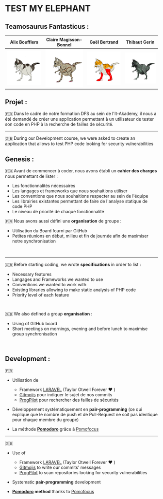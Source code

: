 # TEST MY ELEPHANT


## Teamosaurus Fantasticus :

| Alix Boufflers | Claire Magisson-Bonnel | Gaël Bertrand | Thibaut Gerin |
|:--------------:|:----------------------:|:-------------:|:-------------:|
|![Alix](resources/assets/protocatDino_origin_Alix.png)| ![Claire](resources/assets/protocatDino_origin_gaston.png) | ![Gael](resources/assets/protocatDino_origin_Gael.png) | ![Thibaut](resources/assets/protocatDino_origin_thibaut.png) |


## Projet :

:fr: Dans le cadre de notre formation DFS au sein de l'It-Akademy, 
il nous a été demandé de créer une application permettant à un utilisateur 
de tester son code en PHP à la recherche de failles de sécurité.

---

:gb: During our Development course, we were asked to create an application 
that allows to test PHP code looking for security vulnerabilities
<br>

## Genesis :

:fr: Avant de commencer à coder, nous avons établi un **cahier des charges** nous permettant de lister :
 * Les fonctionnalités nécessaires
 * Les langages et frameworks que nous souhaitions utiliser
 * Les conventions que nous souhaitions respecter au sein de l'équipe
 * Les librairies existantes permettant de faire de l'analyse statique de code PHP
 * Le niveau de priorité de chaque fonctionnalité


:fr: Nous avons aussi défini une **organisation** de groupe :
* Utilisation du Board fourni par GitHub
* Petites réunions en début, milieu et fin de journée afin de maximiser notre synchronisation
<br>

---

:gb: Before starting coding, we wrote **specifications** in order to list :
 * Necessary features
 * Langages and Frameworks we wanted to use
 * Conventions we wanted to work with
 * Existing libraries allowing to make static analysis of PHP code
 * Priority level of each feature
<br>

:uk: We also defined a group **organisation** :
* Using of GitHub board
* Short meetings on mornings, evening and before lunch to maximise group synchronisation
<br>

## Development : 
:fr: 
* Utilisation de
    * Framework [LARAVEL](https://laravel.com/) (Taylor Otwell Forever :heart: )
    * [Gitmojis](https://gitmoji.dev/) pour indiquer le sujet de nos commits
    * [ProgPilot](https://github.com/designsecurity/progpilot) pour rechercher des failles de sécurités
     

 * Développement systématiquement en **pair-programming** (ce qui explique que le nombre de push et de Pull-Request ne 
   soit pas identique pour chaque membre du groupe)
   

 * La méthode **[Pomodoro](https://fr.wikipedia.org/wiki/Technique_Pomodoro)** 
   grâce à [Pomofocus](https://pomofocus.io/)
   
---

:uk:
* Use of
    * Framework [LARAVEL](https://laravel.com/) (Taylor Otwell Forever :heart: )
    * [Gitmojis](https://gitmoji.dev/) to write our commits' messages
    * [ProgPilot](https://github.com/designsecurity/progpilot) to scan repositories looking for security vulnerabilities


* Systematic **pair-programming** development


*  **[Pomodoro](https://fr.wikipedia.org/wiki/Technique_Pomodoro) method**
  thanks to [Pomofocus](https://pomofocus.io/)

